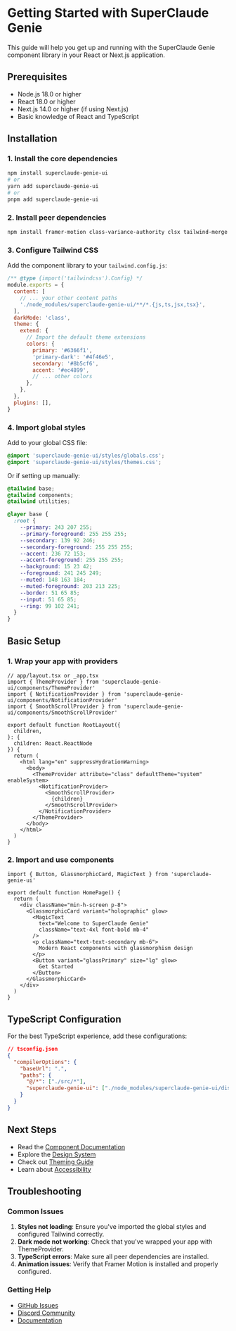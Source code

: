 # Getting Started with SuperClaude Genie

This guide will help you get up and running with the SuperClaude Genie component library in your React or Next.js application.

## Prerequisites

- Node.js 18.0 or higher
- React 18.0 or higher
- Next.js 14.0 or higher (if using Next.js)
- Basic knowledge of React and TypeScript

## Installation

### 1. Install the core dependencies

```bash
npm install superclaude-genie-ui
# or
yarn add superclaude-genie-ui
# or
pnpm add superclaude-genie-ui
```

### 2. Install peer dependencies

```bash
npm install framer-motion class-variance-authority clsx tailwind-merge @radix-ui/react-slot
```

### 3. Configure Tailwind CSS

Add the component library to your `tailwind.config.js`:

```javascript
/** @type {import('tailwindcss').Config} */
module.exports = {
  content: [
    // ... your other content paths
    './node_modules/superclaude-genie-ui/**/*.{js,ts,jsx,tsx}',
  ],
  darkMode: 'class',
  theme: {
    extend: {
      // Import the default theme extensions
      colors: {
        primary: '#6366f1',
        'primary-dark': '#4f46e5',
        secondary: '#8b5cf6',
        accent: '#ec4899',
        // ... other colors
      },
    },
  },
  plugins: [],
}
```

### 4. Import global styles

Add to your global CSS file:

```css
@import 'superclaude-genie-ui/styles/globals.css';
@import 'superclaude-genie-ui/styles/themes.css';
```

Or if setting up manually:

```css
@tailwind base;
@tailwind components;
@tailwind utilities;

@layer base {
  :root {
    --primary: 243 207 255;
    --primary-foreground: 255 255 255;
    --secondary: 139 92 246;
    --secondary-foreground: 255 255 255;
    --accent: 236 72 153;
    --accent-foreground: 255 255 255;
    --background: 15 23 42;
    --foreground: 241 245 249;
    --muted: 148 163 184;
    --muted-foreground: 203 213 225;
    --border: 51 65 85;
    --input: 51 65 85;
    --ring: 99 102 241;
  }
}
```

## Basic Setup

### 1. Wrap your app with providers

```tsx
// app/layout.tsx or _app.tsx
import { ThemeProvider } from 'superclaude-genie-ui/components/ThemeProvider'
import { NotificationProvider } from 'superclaude-genie-ui/components/NotificationProvider'
import { SmoothScrollProvider } from 'superclaude-genie-ui/components/SmoothScrollProvider'

export default function RootLayout({
  children,
}: {
  children: React.ReactNode
}) {
  return (
    <html lang="en" suppressHydrationWarning>
      <body>
        <ThemeProvider attribute="class" defaultTheme="system" enableSystem>
          <NotificationProvider>
            <SmoothScrollProvider>
              {children}
            </SmoothScrollProvider>
          </NotificationProvider>
        </ThemeProvider>
      </body>
    </html>
  )
}
```

### 2. Import and use components

```tsx
import { Button, GlassmorphicCard, MagicText } from 'superclaude-genie-ui'

export default function HomePage() {
  return (
    <div className="min-h-screen p-8">
      <GlassmorphicCard variant="holographic" glow>
        <MagicText
          text="Welcome to SuperClaude Genie"
          className="text-4xl font-bold mb-4"
        />
        <p className="text-text-secondary mb-6">
          Modern React components with glassmorphism design
        </p>
        <Button variant="glassPrimary" size="lg" glow>
          Get Started
        </Button>
      </GlassmorphicCard>
    </div>
  )
}
```

## TypeScript Configuration

For the best TypeScript experience, add these configurations:

```json
// tsconfig.json
{
  "compilerOptions": {
    "baseUrl": ".",
    "paths": {
      "@/*": ["./src/*"],
      "superclaude-genie-ui": ["./node_modules/superclaude-genie-ui/dist"]
    }
  }
}
```

## Next Steps

- Read the [Component Documentation](../components/index.md)
- Explore the [Design System](../design-system/overview.md)
- Check out [Theming Guide](./theming.md)
- Learn about [Accessibility](./accessibility.md)

## Troubleshooting

### Common Issues

1. **Styles not loading**: Ensure you've imported the global styles and configured Tailwind correctly.
2. **Dark mode not working**: Check that you've wrapped your app with ThemeProvider.
3. **TypeScript errors**: Make sure all peer dependencies are installed.
4. **Animation issues**: Verify that Framer Motion is installed and properly configured.

### Getting Help

- [GitHub Issues](https://github.com/yourusername/superclaude-genie/issues)
- [Discord Community](https://discord.gg/superclaude)
- [Documentation](../index.md)